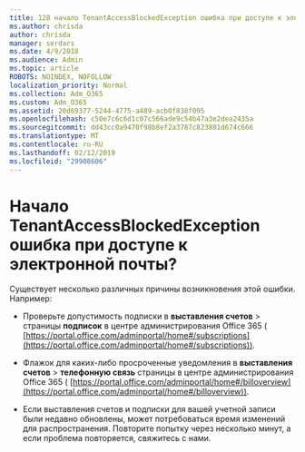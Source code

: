 ```yaml
---
title: 128 начало TenantAccessBlockedException ошибка при доступе к электронной почты?
ms.author: chrisda
author: chrisda
manager: serdars
ms.date: 4/9/2018
ms.audience: Admin
ms.topic: article
ROBOTS: NOINDEX, NOFOLLOW
localization_priority: Normal
ms.collection: Adm_O365
ms.custom: Adm_O365
ms.assetid: 20d69377-5244-4775-a489-acb0f838f095
ms.openlocfilehash: c50e7c6c6d1c07c566ade9c54b47a3e2dea2435a
ms.sourcegitcommit: dd43cc0a9470f98b8ef2a3787c823801d674c666
ms.translationtype: MT
ms.contentlocale: ru-RU
ms.lasthandoff: 02/12/2019
ms.locfileid: "29908606"
---
```

# <a name="getting-a-tenantaccessblockedexception-error-when-accessing-email"></a>Начало TenantAccessBlockedException ошибка при доступе к электронной почты?

Существует несколько различных причины возникновения этой ошибки. Например:
  
- Проверьте допустимость подписки в **выставления счетов** \> страницы **подписок** в центре администрирования Office 365 ( [https://portal.office.com/adminportal/home#/subscriptions](https://portal.office.com/adminportal/home#/subscriptions)).
    
- Флажок для каких-либо просроченные уведомления в **выставления счетов** \> **телефонную связь** страницы в центре администрирования Office 365 ( [https://portal.office.com/adminportal/home#/billoverview](https://portal.office.com/adminportal/home#/billoverview)).
    
- Если выставления счетов и подписки для вашей учетной записи были недавно обновлены, может потребоваться время изменений для распространения. Повторите попытку через несколько минут, а если проблема повторяется, свяжитесь с нами.
    

